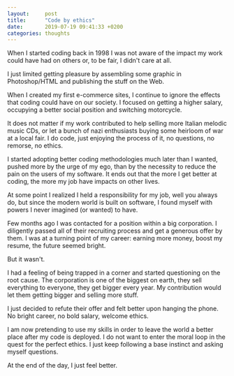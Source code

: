 ```yaml
---
layout:     post
title:      "Code by ethics"
date:       2019-07-19 09:41:33 +0200
categories: thoughts
---
```


When I started coding back in 1998 I was not aware of the impact my work could have had on others or, to be fair, I didn't care at all.

I just limited getting pleasure by assembling some graphic in Photoshop/HTML and publishing the stuff on the Web.

When I created my first e-commerce sites, I continue to ignore the effects that coding could have on our society. I focused on getting a higher salary, occupying a better social position and switching motorcycle.

It does not matter if my work contributed to help selling more Italian melodic music CDs, or let a bunch of nazi enthusiasts buying some heirloom of war at a local fair. I do code, just enjoying the process of it, no questions, no remorse, no ethics.

I started adopting better coding methodologies much later than I wanted, pushed more by the urge of my ego, than by the necessity to reduce the pain on the users of my software. It ends out that the more I get better at coding, the more my job have impacts on other lives.

At some point I realized I held a responsibility for my job, well you always do, but since the modern world is built on software, I found myself with powers I never imagined (or wanted) to have.

Few months ago I was contacted for a position within a big corporation. I diligently passed all of their recruiting process and get a generous offer by them. I was at a turning point of my career: earning more money, boost my resume, the future seemed bright.

But it wasn't.

I had a feeling of being trapped in a corner and started questioning on the root cause. The corporation is one of the biggest on earth, they sell everything to everyone, they get bigger every year. My contribution would let them getting bigger and selling more stuff.

I just decided to refute their offer and felt better upon hanging the phone. No bright career, no bold salary, welcome ethics. 

I am now pretending to use my skills in order to leave the world a better place after my code is deployed. I do not want to enter the moral loop in the quest for the perfect ethics. I just keep following a base instinct and asking myself questions.

At the end of the day, I just feel better.

